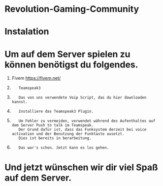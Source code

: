 # Revolution-Gaming-Community





# Instalation

# Um auf dem Server spielen zu können benötigst du folgendes.


1. Fivem    https://fivem.net/

2.        Teamspeak3

4.        Das von uns verwendete Voip Script, das du hier downloaden kannst.

5.        Installiere das Teamspeak3 Plugin.

6.        Um Fehler zu vermeiden, verwendet während des Aufenthaltes auf dem Server Push to talk im Teamspeak.
          Der Grund dafür ist, dass das Funksystem derzeit bei voice activation und der Benutzung der Funktaste ausetzt.
          Dies ist bereits in berarbeitung.

7.        Das war's schon. Jetzt kann es los gehen.






# Und jetzt wünschen wir dir viel Spaß auf dem Server. 
